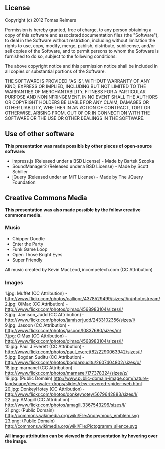 ## License

Copyright (c) 2012 Tomas Reimers

Permission is hereby granted, free of charge, to any person obtaining a copy of this software and associated documentation files (the "Software"), to deal in the Software without restriction, including without limitation the rights to use, copy, modify, merge, publish, distribute, sublicense, and/or sell copies of the Software, and to permit persons to whom the Software is furnished to do so, subject to the following conditions:

The above copyright notice and this permission notice shall be included in all copies or substantial portions of the Software.

THE SOFTWARE IS PROVIDED "AS IS", WITHOUT WARRANTY OF ANY KIND, EXPRESS OR IMPLIED, INCLUDING BUT NOT LIMITED TO THE WARRANTIES OF MERCHANTABILITY, FITNESS FOR A PARTICULAR PURPOSE AND NONINFRINGEMENT. IN NO EVENT SHALL THE AUTHORS OR COPYRIGHT HOLDERS BE LIABLE FOR ANY CLAIM, DAMAGES OR OTHER LIABILITY, WHETHER IN AN ACTION OF CONTRACT, TORT OR OTHERWISE, ARISING FROM, OUT OF OR IN CONNECTION WITH THE SOFTWARE OR THE USE OR OTHER DEALINGS IN THE SOFTWARE.

## Use of other software

**This presentation was made possible by other pieces of open-source software:**

* impress.js (Released under a BSD License) - Made by Bartek Szopka
* SoundManager2 (Released under a BSD License) - Made by Scott Schiller
* jQuery (Released under an MIT License) - Made by The JQuery Foundation

## Creative Commons Media

**This presentation was also made possible by the follow creative commons media.**

### Music

* Chipper Doodle
* Enter the Party
* Funk Game Loop
* Open Those Bright Eyes
* Super Friendly

All music created by Kevin MacLeod, incompetech.com (CC Attribution)

### Images

1.jpg: Muffet (CC Attribution) - http://www.flickr.com/photos/calliope/4378529499/sizes/l/in/photostream/  
2.jpg: OiMax (CC Attribution) - http://www.flickr.com/photos/oimax/4568983104/sizes/l/  
3.jpg: Jamison_Judd (CC Attribution) - http://www.flickr.com/photos/jamisonjudd/2433102356/sizes/l/  
9.jpg: Jasoon (CC Attribution) - http://www.flickr.com/photos/jasoon/10837680/sizes/m/  
7.jpg: OiMax (CC Attribution) - http://www.flickr.com/photos/oimax/4568983104/sizes/l/  
10.jpg: Paul J Everett (CC Attribution) - http://www.flickr.com/photos/paul_everett82/2290063942/sizes/l/  
5.jpg: Bogdan Suditu (CC Attribution) - http://www.flickr.com/photos/bogdansuditu/2607404802/sizes/o/  
18.jpg: marnanel (CC Attribution) - http://www.flickr.com/photos/marnanel/177378324/sizes/z/  
19.jpg: (Public Domain) http://www.public-domain-image.com/nature-landscape/dew-water-drops/slides/dew-covered-spider-web.html  
20.jpg: DonkeyHotey (CC Attribution) - http://www.flickr.com/photos/donkeyhotey/5679642883/sizes/l/  
22.jpg: AMagill (CC Attribution) - http://www.flickr.com/photos/amagill/3367543296/sizes/l/  
21.png: (Public Domain) http://commons.wikimedia.org/wiki/File:Anonymous_emblem.svg  
23.png: (Public Domain) http://commons.wikimedia.org/wiki/File:Pictogramm_silence.svg  

**All image attribution can be viewed in the presentation by hovering over the image.**